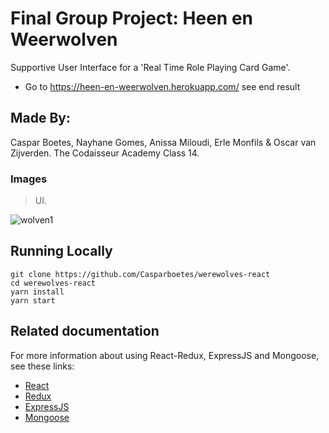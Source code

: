 
# Final Group Project: Heen en Weerwolven

Supportive User Interface for a 'Real Time Role Playing Card Game'.

- Go to https://heen-en-weerwolven.herokuapp.com/ see end result


## Made By:
Caspar Boetes, Nayhane Gomes, Anissa Miloudi, Erle Monfils & Oscar van Zijverden.
The Codaisseur Academy Class 14.

### Images

> UI.

![wolven1](https://user-images.githubusercontent.com/34174855/38492598-bf9c9bca-3bef-11e8-831b-3061139e99f7.png)


## Running Locally
```
git clone https://github.com/Casparboetes/werewolves-react
cd werewolves-react
yarn install
yarn start
```

## Related documentation
For more information about using React-Redux, ExpressJS and Mongoose, see these links:

* [React](https://facebook.github.io/react-native/)
* [Redux](https://redux.js.org/)
* [ExpressJS](https://expressjs.com/)
* [Mongoose](http://mongoosejs.com/)
